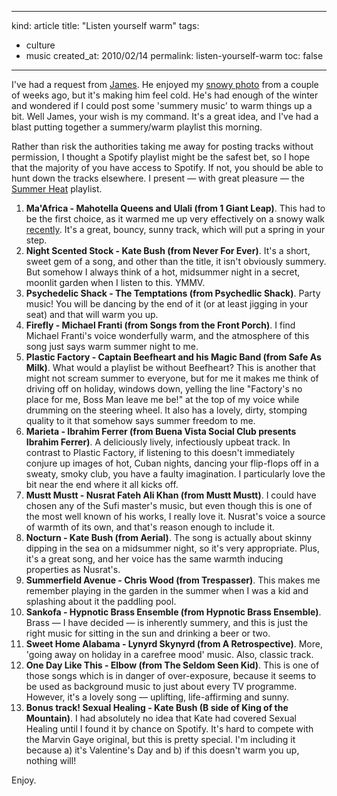 -----
kind: article
title: "Listen yourself warm"
tags:
- culture
- music
created_at: 2010/02/14
permalink: listen-yourself-warm
toc: false
-----

<p>I've had a request from <a href="http://disqus.com/JamesBN1/">James</a>. He enjoyed my <a href="http://www.rousette.org.uk/blog/archives/really-beautiful-walk-to-work-today/">snowy photo</a> from a couple of weeks ago, but it's making him feel cold. He's had enough of the winter and wondered if I could post some 'summery music' to warm things up a bit. Well James, your wish is my command. It's a great idea, and I've had a blast putting together a summery/warm playlist this morning.</p>

<p>Rather than risk the authorities taking me away for posting tracks without permission, I thought a Spotify playlist might be the safest bet, so I hope that the majority of you have access to Spotify. If not, you should be able to hunt down the tracks elsewhere. I present &mdash; with great pleasure &mdash; the <a href="http://open.spotify.com/user/bsag/playlist/74VpMHDPhvzJOGvrYyTqCE">Summer Heat</a> playlist.</p>

<ol>
<li><strong>Ma'Africa - Mahotella Queens and Ulali (from 1 Giant Leap)</strong>. This had to be the first choice, as it warmed me up very effectively on a snowy walk <a href="http://www.rousette.org.uk/blog/archives/walking-songs/">recently</a>. It's a great, bouncy, sunny track, which will put a spring in your step.</li>
<li><strong>Night Scented Stock - Kate Bush (from Never For Ever)</strong>. It's a short, sweet gem of a song, and other than the title, it isn't obviously summery. But somehow I always think of a hot, midsummer night in a secret, moonlit garden when I listen to this. YMMV.</li>
<li><strong>Psychedelic Shack - The Temptations (from Psychedlic Shack)</strong>. Party music! You will be dancing by the end of it (or at least jigging in your seat) and that will warm you up.</li>
<li><strong>Firefly - Michael Franti (from Songs from the Front Porch)</strong>. I find Michael Franti's voice wonderfully warm, and the atmosphere of this song just says warm summer night to me.</li>
<li><strong>Plastic Factory - Captain Beefheart and his Magic Band (from Safe As Milk)</strong>. What would a playlist be without Beefheart? This is another that might not scream summer to everyone, but for me it makes me think of driving off on holiday, windows down, yelling the line "Factory's no place for me, Boss Man leave me be!" at the top of my voice while drumming on the steering wheel. It also has a lovely, dirty, stomping quality to it that somehow says summer freedom to me.</li>
<li><strong>Marieta - Ibrahim Ferrer (from Buena Vista Social Club presents Ibrahim Ferrer)</strong>. A deliciously lively, infectiously upbeat track. In contrast to Plastic Factory, if listening to this doesn't immediately conjure up images of hot, Cuban nights, dancing your flip-flops off in a sweaty, smoky club, you have a faulty imagination. I particularly love the bit near the end where it all kicks off.</li>
<li><strong>Mustt Mustt - Nusrat Fateh Ali Khan (from Mustt Mustt)</strong>. I could have chosen any of the Sufi master's music, but even though this is one of the most well known of his works, I really love it. Nusrat's voice a source of warmth of its own, and that's reason enough to include it.</li>
<li><strong>Nocturn - Kate Bush (from Aerial)</strong>. The song is actually about skinny dipping in the sea on a midsummer night, so it's very appropriate. Plus, it's a great song, and her voice has the same warmth inducing properties as Nusrat's.</li>
<li><strong>Summerfield Avenue - Chris Wood (from Trespasser)</strong>. This makes me remember playing in the garden in the summer when I was a kid and splashing about it the paddling pool.</li>
<li><strong>Sankofa - Hypnotic Brass Ensemble (from Hypnotic Brass Ensemble)</strong>. Brass &mdash; I have decided &mdash; is inherently summery, and this is just the right music for sitting in the sun and drinking a beer or two.</li>
<li><strong>Sweet Home Alabama - Lynyrd Skynyrd (from A Retrospective)</strong>. More, 'going away on holiday in a carefree mood' music. Also, classic track.</li>
<li><strong>One Day Like This - Elbow (from The Seldom Seen Kid)</strong>. This is one of those songs which is in danger of over-exposure, because it seems to be used as background music to just about every TV programme. However, it's a lovely song &mdash; uplifting, life-affirming and sunny.</li>
<li><strong>Bonus track! Sexual Healing - Kate Bush (B side of King of the Mountain)</strong>. I had absolutely no idea that Kate had covered Sexual Healing until I found it by chance on Spotify. It's hard to compete with the Marvin Gaye original, but this is pretty special. I'm including it because a) it's Valentine's Day and b) if this doesn't warm you up, nothing will!</li>
</ol>

<p>Enjoy.</p>




